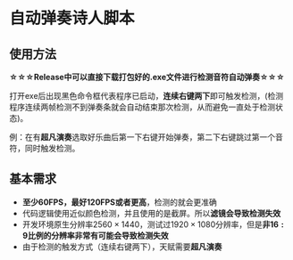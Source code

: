 # 自动弹奏诗人脚本

## 使用方法

**☆☆☆Release中可以直接下载打包好的.exe文件进行检测音符自动弹奏☆☆☆**

打开exe后出现黑色命令框代表程序已启动，**连续右键两下**即可触发检测，(检测程序连续两帧检测不到弹奏条就会自动结束那次检测，从而避免一直处于检测状态)。

例：在有**超凡演奏**选取好乐曲后第一下右键开始弹奏，第二下右键跳过第一个音符，同时触发检测。



## 基本需求

- **至少60FPS，最好120FPS或者更高**，检测的就会更准确
- 代码逻辑使用近似颜色检测，并且使用的是截屏。所以**滤镜会导致检测失效**
- 开发环境原生分辨率$2560\times1440$，测试过$1920\times1080$分辨率，但是**非$16:9$比例的分辨率非常有可能会导致检测失效**
- 由于检测的触发方式（连续右键两下），天赋需要**超凡演奏**


